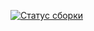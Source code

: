 
[![Статус сборки](https://ci.appveyor.com/api/projects/status/2ime9c3vsfygew45?svg=true)](https://ci.appveyor.com/project/Akir800/testweb)
